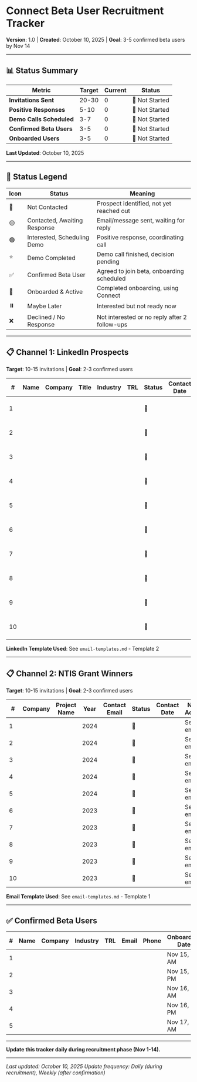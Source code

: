 # Connect Beta User Recruitment Tracker
**Version**: 1.0 | **Created**: October 10, 2025 | **Goal**: 3-5 confirmed beta users by Nov 14

---

## 📊 Status Summary

| Metric | Target | Current | Status |
|--------|--------|---------|--------|
| **Invitations Sent** | 20-30 | 0 | 🔵 Not Started |
| **Positive Responses** | 5-10 | 0 | 🔵 Not Started |
| **Demo Calls Scheduled** | 3-7 | 0 | 🔵 Not Started |
| **Confirmed Beta Users** | 3-5 | 0 | 🔵 Not Started |
| **Onboarded Users** | 3-5 | 0 | 🔵 Not Started |

**Last Updated**: October 10, 2025

---

## 🎯 Status Legend

| Icon | Status | Meaning |
|------|--------|---------|
| 🔵 | Not Contacted | Prospect identified, not yet reached out |
| 🟡 | Contacted, Awaiting Response | Email/message sent, waiting for reply |
| 🟢 | Interested, Scheduling Demo | Positive response, coordinating call |
| ⭐ | Demo Completed | Demo call finished, decision pending |
| ✅ | Confirmed Beta User | Agreed to join beta, onboarding scheduled |
| 🎉 | Onboarded & Active | Completed onboarding, using Connect |
| ⏸️ | Maybe Later | Interested but not ready now |
| ❌ | Declined / No Response | Not interested or no reply after 2 follow-ups |

---

## 📋 Channel 1: LinkedIn Prospects

**Target**: 10-15 invitations | **Goal**: 2-3 confirmed users

| # | Name | Company | Title | Industry | TRL | Status | Contact Date | Next Action | Notes |
|---|------|---------|-------|----------|-----|--------|--------------|-------------|-------|
| 1 | | | | | | 🔵 | | Send connection request | |
| 2 | | | | | | 🔵 | | Send connection request | |
| 3 | | | | | | 🔵 | | Send connection request | |
| 4 | | | | | | 🔵 | | Send connection request | |
| 5 | | | | | | 🔵 | | Send connection request | |
| 6 | | | | | | 🔵 | | Send connection request | |
| 7 | | | | | | 🔵 | | Send connection request | |
| 8 | | | | | | 🔵 | | Send connection request | |
| 9 | | | | | | 🔵 | | Send connection request | |
| 10 | | | | | | 🔵 | | Send connection request | |

**LinkedIn Template Used**: See `email-templates.md` - Template 2

---

## 📋 Channel 2: NTIS Grant Winners

**Target**: 10-15 invitations | **Goal**: 2-3 confirmed users

| # | Company | Project Name | Year | Contact Email | Status | Contact Date | Next Action | Notes |
|---|---------|--------------|------|---------------|--------|--------------|-------------|-------|
| 1 | | | 2024 | | 🔵 | | Send email | |
| 2 | | | 2024 | | 🔵 | | Send email | |
| 3 | | | 2024 | | 🔵 | | Send email | |
| 4 | | | 2024 | | 🔵 | | Send email | |
| 5 | | | 2024 | | 🔵 | | Send email | |
| 6 | | | 2023 | | 🔵 | | Send email | |
| 7 | | | 2023 | | 🔵 | | Send email | |
| 8 | | | 2023 | | 🔵 | | Send email | |
| 9 | | | 2023 | | 🔵 | | Send email | |
| 10 | | | 2023 | | 🔵 | | Send email | |

**Email Template Used**: See `email-templates.md` - Template 1

---

## ✅ Confirmed Beta Users

| # | Name | Company | Industry | TRL | Email | Phone | Onboarding Date | Status |
|---|------|---------|----------|-----|-------|-------|----------------|--------|
| 1 | | | | | | | Nov 15, 10 AM | ✅ Confirmed |
| 2 | | | | | | | Nov 15, 2 PM | ✅ Confirmed |
| 3 | | | | | | | Nov 16, 10 AM | ✅ Confirmed |
| 4 | | | | | | | Nov 16, 2 PM | ✅ Confirmed |
| 5 | | | | | | | Nov 17, 10 AM | ✅ Confirmed |

---

**Update this tracker daily during recruitment phase (Nov 1-14).**

---

*Last updated: October 10, 2025*
*Update frequency: Daily (during recruitment), Weekly (after confirmation)*
